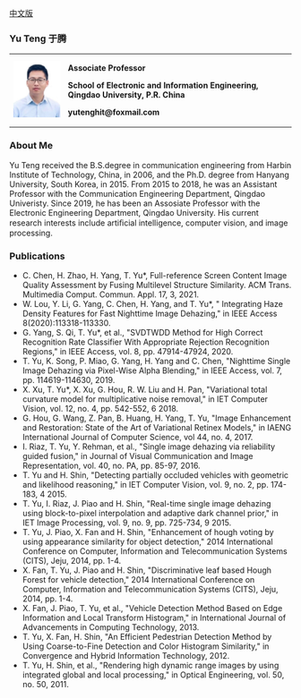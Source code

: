  <a href="/index-cn.html">中文版</a>
### Yu Teng 于腾
<table border="0">
  <tr>
    <td width="18%">
      <img src="/yt.jpg" width="100%">     
    </td>
    <td width="75%">
      <p><b>Associate Professor</b></p>
      <p><b>School of Electronic and Information Engineering, Qingdao University, P.R. China</b></p>
      <p><b>yutenghit@foxmail.com</b></p>
    </td>
  </tr>
</table>

### About Me

Yu Teng received the B.S.degree in communication engineering from Harbin Institute of Technology, China, in 2006, and the Ph.D. degree from Hanyang University, South Korea, in 2015. From 2015 to 2018, he was an Assistant Professor with the Communication Engineering Department, Qingdao Univeristy. Since 2019, he has been an Assosiate Professor with the Electronic Engineering Department, Qingdao University. His current research interests include artiﬁcial intelligence, computer vision, and image processing.


### Publications

- C. Chen, H. Zhao, H. Yang, T. Yu*, Full-reference Screen Content Image Quality Assessment by Fusing Multilevel Structure Similarity. ACM Trans. Multimedia Comput. Commun. Appl. 17, 3, 2021.
- W. Lou, Y. Li, G. Yang, C. Chen, H. Yang, and T. Yu*, " Integrating Haze Density Features for Fast Nighttime Image Dehazing," in IEEE Access 8(2020):113318-113330.
- G. Yang, S. Qi, T. Yu*, et al., "SVDTWDD Method for High Correct Recognition Rate Classifier With Appropriate Rejection Recognition Regions," in IEEE Access, vol. 8, pp. 47914-47924, 2020.
- T. Yu, K. Song, P. Miao, G. Yang, H. Yang and C. Chen, "Nighttime Single Image Dehazing via Pixel-Wise Alpha Blending," in IEEE Access, vol. 7, pp. 114619-114630, 2019.
- X. Xu, T. Yu*, X. Xu, G. Hou, R. W. Liu and H. Pan, "Variational total curvature model for multiplicative noise removal," in IET Computer Vision, vol. 12, no. 4, pp. 542-552, 6 2018.
- G. Hou, G. Wang, Z. Pan, B. Huang, H. Yang, T. Yu, "Image Enhancement and Restoration: State of the Art of Variational Retinex Models," in IAENG International Journal of Computer Science, vol 44, no. 4, 2017.
- I. Riaz, T. Yu, Y. Rehman, et al., "Single image dehazing via reliability guided fusion," in Journal of Visual Communication and Image Representation, vol. 40, no. PA, pp. 85-97, 2016.
- T. Yu and H. Shin, "Detecting partially occluded vehicles with geometric and likelihood reasoning," in IET Computer Vision, vol. 9, no. 2, pp. 174-183, 4 2015.
- T. Yu, I. Riaz, J. Piao and H. Shin, "Real-time single image dehazing using block-to-pixel interpolation and adaptive dark channel prior," in IET Image Processing, vol. 9, no. 9, pp. 725-734, 9 2015.
- T. Yu, J. Piao, X. Fan and H. Shin, "Enhancement of hough voting by using appearance similarity for object detection," 2014 International Conference on Computer, Information and Telecommunication Systems (CITS), Jeju, 2014, pp. 1-4.
- X. Fan, T. Yu, J. Piao and H. Shin, "Discriminative leaf based Hough Forest for vehicle detection," 2014 International Conference on Computer, Information and Telecommunication Systems (CITS), Jeju, 2014, pp. 1-4.
- X. Fan, J. Piao, T. Yu, et al., "Vehicle Detection Method Based on Edge Information and Local Transform Histogram," in International Journal of Advancements in Computing Technology, 2013.
- T. Yu,  X. Fan, H. Shin, "An Efficient Pedestrian Detection Method by Using Coarse-to-Fine Detection and Color Histogram Similarity," in Convergence and Hybrid Information Technology, 2012.
- T. Yu, H. Shin, et al., "Rendering high dynamic range images by using integrated global and local processing," in Optical Engineering, vol. 50, no. 50, 2011.
